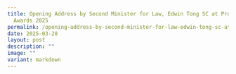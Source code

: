 ```yaml
---
title: Opening Address by Second Minister for Law, Edwin Tong SC at Pro Bono SG
  Awards 2025
permalink: /opening-address-by-second-minister-for-law-edwin-tong-sc-at-pro-bono-sg-awards-2025/
date: 2025-03-28
layout: post
description: ""
image: ""
variant: markdown
---
```

